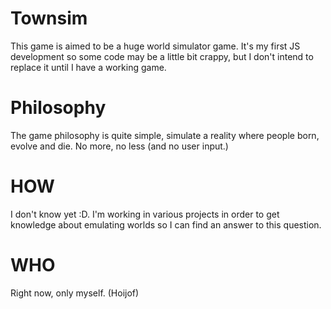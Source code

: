 # Townsim

This game is aimed to be a huge world simulator game. 
It's my first JS development so some code may be a little bit crappy, but I don't intend to replace it until I have a working game.

# Philosophy
The game philosophy is quite simple, simulate a reality where people born, evolve and die. No more, no less (and no user input.)

# HOW
I don't know yet :D. I'm working in various projects in order to get knowledge about emulating worlds so I can find an answer to this question.

# WHO

Right now, only myself. (Hoijof)
